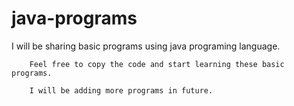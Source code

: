 # java-programs
I will be sharing basic programs using java programing language.

        Feel free to copy the code and start learning these basic programs.

        I will be adding more programs in future.
        